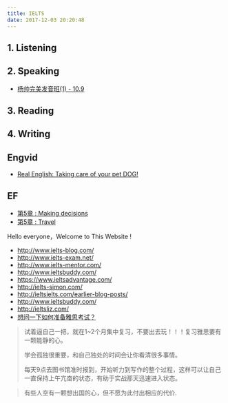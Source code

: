 ```yaml
---
title: IELTS
date: 2017-12-03 20:20:48
---
```


## 1. Listening

## 2. Speaking

- [杨帅完美发音班(1) - 10.9][s1]

[s1]: /2017/12/03/ielts-speaking-yangshuai/

## 3. Reading

## 4. Writing


## Engvid

- [Real English: Taking care of your pet DOG!][v1]  

[v1]: /2017/11/02/engvid-Taking-care-of-your-pet/

## EF

- [第5章 : Making decisions][f1]
- [第5章 : Travel][f2]

[f1]: /2017/06/19/ef-l5u2-Making-Decisions/
[f2]: /2017/06/14/ef-l5u1-Travel/

Hello everyone，Welcome to This Website !

- http://www.ielts-blog.com/
- http://www.ielts-exam.net/
- http://www.ielts-mentor.com/
- http://www.ieltsbuddy.com/
- https://www.ieltsadvantage.com/
- http://ielts-simon.com/
- http://ieltsielts.com/earlier-blog-posts/
- http://www.ieltsbuddy.com/
- http://ieltsliz.com/
- [想问一下如何准备雅思考试？][1]

[1]: https://www.zhihu.com/question/40549683

> 试着逼自己一把，就在1~2个月集中复习，不要出去玩！！！复习雅思要有一颗能静的心。
> 
> 学会孤独很重要，和自己独处的时间会让你看清很多事情。
> 
> 每天9点去图书馆准时报到，开始听力到写作的整个过程，这样可以让自己一直保持上午亢奋的状态，有助于实战那天迅速进入状态。

> 有些人空有一颗想出国的心，但不愿为此付出相应的代价.